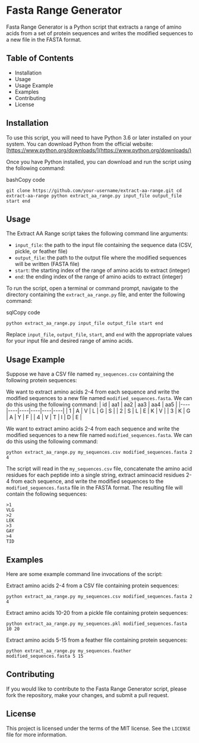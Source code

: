# Fasta Range Generator

Fasta Range Generator is a Python script that extracts a range of amino acids from a set of protein sequences and writes the modified sequences to a new file in the FASTA format.

## Table of Contents

-   Installation
-   Usage
-   Usage Example
-   Examples
-   Contributing
-   License

## Installation

To use this script, you will need to have Python 3.6 or later installed on your system. You can download Python from the official website: [https://www.python.org/downloads/](https://www.python.org/downloads/)

Once you have Python installed, you can download and run the script using the following command:

bashCopy code

`git clone https://github.com/your-username/extract-aa-range.git
cd extract-aa-range
python extract_aa_range.py input_file output_file start end` 

## Usage

The Extract AA Range script takes the following command line arguments:

-   `input_file`: the path to the input file containing the sequence data (CSV, pickle, or feather file)
-   `output_file`: the path to the output file where the modified sequences will be written (FASTA file)
-   `start`: the starting index of the range of amino acids to extract (integer)
-   `end`: the ending index of the range of amino acids to extract (integer)

To run the script, open a terminal or command prompt, navigate to the directory containing the `extract_aa_range.py` file, and enter the following command:

sqlCopy code

`python extract_aa_range.py input_file output_file start end` 

Replace `input_file`, `output_file`, `start`, and `end` with the appropriate values for your input file and desired range of amino acids.

## Usage Example

Suppose we have a CSV file named `my_sequences.csv` containing the following protein sequences:



We want to extract amino acids 2-4 from each sequence and write the modified sequences to a new file named `modified_sequences.fasta`. We can do this using the following command:
| id | aa1 | aa2 | aa3 | aa4 | aa5 |
|----|----|----|----|----|----|
| 1 | A | V | L | G | S |
| 2 | S | L | E | K | V |
| 3 | K | G | A | Y | F |
| 4 | V | T | I | D | E |

We want to extract amino acids 2-4 from each sequence and write the modified sequences to a new file named `modified_sequences.fasta`. We can do this using the following command:

    python extract_aa_range.py my_sequences.csv modified_sequences.fasta 2 4

The script will read in the `my_sequences.csv` file, concatenate the amino acid residues for each peptide into a single string, extract aminoacid residues 2-4 from each sequence, and write the modified sequences to the `modified_sequences.fasta` file in the FASTA format. The resulting file will contain the following sequences:

    >1
    VLG
    >2
    LEK
    >3
    GAY
    >4
    TID

## Examples

Here are some example command line invocations of the script:

Extract amino acids 2-4 from a CSV file containing protein sequences:

    python extract_aa_range.py my_sequences.csv modified_sequences.fasta 2 4

Extract amino acids 10-20 from a pickle file containing protein sequences:

    python extract_aa_range.py my_sequences.pkl modified_sequences.fasta 10 20 

Extract amino acids 5-15 from a feather file containing protein sequences:

    python extract_aa_range.py my_sequences.feather modified_sequences.fasta 5 15

## Contributing

If you would like to contribute to the Fasta Range Generator script, please fork the repository, make your changes, and submit a pull request.

## License

This project is licensed under the terms of the MIT license. See the `LICENSE` file for more information.
